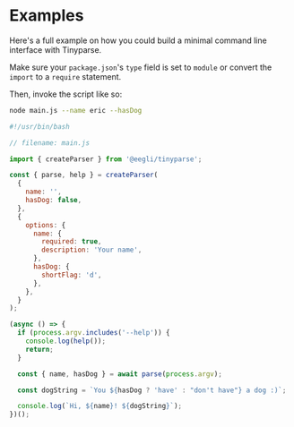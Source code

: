 # Examples

Here's a full example on how you could build a minimal command line interface with Tinyparse.

Make sure your `package.json`'s `type` field is set to `module` or convert the `import` to a `require` statement.

Then, invoke the script like so:

```bash
node main.js --name eric --hasDog

```

```js
#!/usr/bin/bash

// filename: main.js

import { createParser } from '@eegli/tinyparse';

const { parse, help } = createParser(
  {
    name: '',
    hasDog: false,
  },
  {
    options: {
      name: {
        required: true,
        description: 'Your name',
      },
      hasDog: {
        shortFlag: 'd',
      },
    },
  }
);

(async () => {
  if (process.argv.includes('--help')) {
    console.log(help());
    return;
  }

  const { name, hasDog } = await parse(process.argv);

  const dogString = `You ${hasDog ? 'have' : "don't have"} a dog :)`;

  console.log(`Hi, ${name}! ${dogString}`);
})();
```
